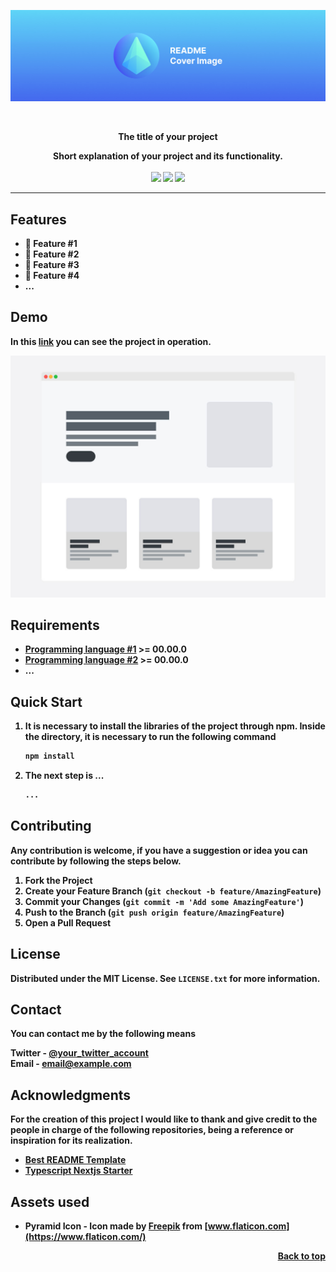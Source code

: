 <a name="readme-top" id="readme-top"></a>

<!-- COVER IMAGE -->
<p align="center">
  <img src="images/cover.jpg" alt="Next.js TypeScript Starter">
</p>

<br />

<!-- TITLE -->
<div align="center">
  <p><strong>The title of your project<strong><p>
</div>

<!-- DESCRIPTION -->

<div align="center">Short explanation of your project and its functionality.</div>

<!-- Badges -->
<div align="center">
  <br />
  <img src="https://img.shields.io/badge/PRs-wlecome-blue" />
  <img src="https://img.shields.io/badge/licence-MIT-blue" />
  <a href="https://example.com"> 
    <img src="https://img.shields.io/badge/Demo-link-blue" />
  </a>
</div>

<hr / >

<!-- FEATURES -->

## Features

- 🎨 Feature #1
- 🚀 Feature #2
- 🎈 Feature #3
- 🧸 Feature #4
- ...

<!-- DEMO -->

## Demo

In this [link](https://example.com) you can see the project in operation.

[![Screenshot name][screenshot]](https://example.com)

## Requirements

- [Programming language #1](https://example.com) >= 00.00.0
- [Programming language #2](https://example.com) >= 00.00.0
- ...

## Quick Start

1. It is necessary to install the libraries of the project through npm. Inside the directory, it is necessary to run the following command

   ```sh
   npm install
   ```

2. The next step is ...
   ```sh
   ...
   ```

<!-- CONTRIBUTING -->

## Contributing

Any contribution is welcome, if you have a suggestion or idea you can contribute by following the steps below.

1. Fork the Project
2. Create your Feature Branch (`git checkout -b feature/AmazingFeature`)
3. Commit your Changes (`git commit -m 'Add some AmazingFeature'`)
4. Push to the Branch (`git push origin feature/AmazingFeature`)
5. Open a Pull Request

<!-- LICENSE -->

## License

Distributed under the MIT License. See `LICENSE.txt` for more information.

<!-- CONTACT -->

## Contact

You can contact me by the following means

Twitter - [@your_twitter_account](https://twitter.com/)  
Email - [email@example.com](mailto:email@example.com)

<!-- ACKNOWLEDGMENTS -->

## Acknowledgments

For the creation of this project I would like to thank and give credit to the people in charge of the following repositories, being a reference or inspiration for its realization.

- [Best README Template](https://github.com/othneildrew/Best-README-Template)
- [Typescript Nextjs Starter](https://github.com/jpedroschmitz/typescript-nextjs-starter)

## Assets used

- Pyramid Icon - Icon made by [Freepik](https://www.flaticon.com/authors/freepik) from [www.flaticon.com](https://www.flaticon.com/)

<p align="right"><a href="#readme-top">Back to top</a></p>

[screenshot]: images/wireframe.jpg

